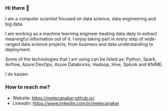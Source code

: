 ### Hi there 👋

<!--
**metecanakar/metecanakar** is a ✨ _special_ ✨ repository because its `README.md` (this file) appears on your GitHub profile.

Here are some ideas to get you started:

- 🔭 I’m currently working on ...
- 🌱 I’m currently learning ...
- 👯 I’m looking to collaborate on ...
- 🤔 I’m looking for help with ...
- 💬 Ask me about ...
- 📫 How to reach me: ...
- 😄 Pronouns: ...
- ⚡ Fun fact: ...
-->

I am a computer scientist focused on data science, data engineering and big data.

I am working as a machine learning engineer beating data daily to extract meaningful information out of it. I enjoy taking part in every step of wide-ranged data science projects, from business and data understanding to deployment.

Some of the technologies that I am using can be listed as:
Python, Spark, Airflow, Azure DevOps, Azure Databricks, Hadoop, Hive, Splunk and KNIME.

I do kaizen.


### How to reach me?
- Website: https://metecanakar.github.io/
- LinkedIn: https://www.linkedin.com/in/metecanakar
